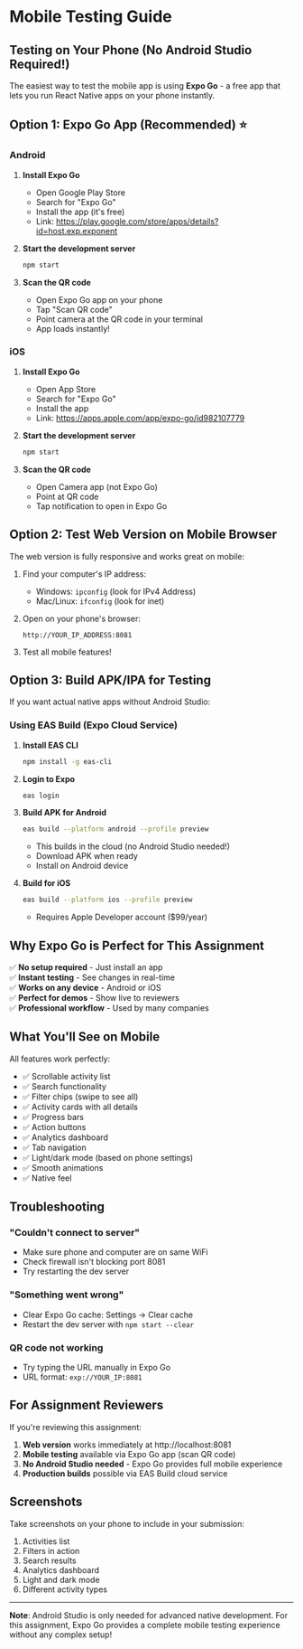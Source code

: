 # Mobile Testing Guide

## Testing on Your Phone (No Android Studio Required!)

The easiest way to test the mobile app is using **Expo Go** - a free app that lets you run React Native apps on your phone instantly.

## Option 1: Expo Go App (Recommended) ⭐

### Android

1. **Install Expo Go**
   - Open Google Play Store
   - Search for "Expo Go"
   - Install the app (it's free)
   - Link: https://play.google.com/store/apps/details?id=host.exp.exponent

2. **Start the development server**

   ```bash
   npm start
   ```

3. **Scan the QR code**
   - Open Expo Go app on your phone
   - Tap "Scan QR code"
   - Point camera at the QR code in your terminal
   - App loads instantly!

### iOS

1. **Install Expo Go**
   - Open App Store
   - Search for "Expo Go"
   - Install the app
   - Link: https://apps.apple.com/app/expo-go/id982107779

2. **Start the development server**

   ```bash
   npm start
   ```

3. **Scan the QR code**
   - Open Camera app (not Expo Go)
   - Point at QR code
   - Tap notification to open in Expo Go

## Option 2: Test Web Version on Mobile Browser

The web version is fully responsive and works great on mobile:

1. Find your computer's IP address:
   - Windows: `ipconfig` (look for IPv4 Address)
   - Mac/Linux: `ifconfig` (look for inet)

2. Open on your phone's browser:

   ```
   http://YOUR_IP_ADDRESS:8081
   ```

3. Test all mobile features!

## Option 3: Build APK/IPA for Testing

If you want actual native apps without Android Studio:

### Using EAS Build (Expo Cloud Service)

1. **Install EAS CLI**

   ```bash
   npm install -g eas-cli
   ```

2. **Login to Expo**

   ```bash
   eas login
   ```

3. **Build APK for Android**

   ```bash
   eas build --platform android --profile preview
   ```

   - This builds in the cloud (no Android Studio needed!)
   - Download APK when ready
   - Install on Android device

4. **Build for iOS**

   ```bash
   eas build --platform ios --profile preview
   ```

   - Requires Apple Developer account ($99/year)

## Why Expo Go is Perfect for This Assignment

✅ **No setup required** - Just install an app  
✅ **Instant testing** - See changes in real-time  
✅ **Works on any device** - Android or iOS  
✅ **Perfect for demos** - Show live to reviewers  
✅ **Professional workflow** - Used by many companies

## What You'll See on Mobile

All features work perfectly:

- ✅ Scrollable activity list
- ✅ Search functionality
- ✅ Filter chips (swipe to see all)
- ✅ Activity cards with all details
- ✅ Progress bars
- ✅ Action buttons
- ✅ Analytics dashboard
- ✅ Tab navigation
- ✅ Light/dark mode (based on phone settings)
- ✅ Smooth animations
- ✅ Native feel

## Troubleshooting

### "Couldn't connect to server"

- Make sure phone and computer are on same WiFi
- Check firewall isn't blocking port 8081
- Try restarting the dev server

### "Something went wrong"

- Clear Expo Go cache: Settings → Clear cache
- Restart the dev server with `npm start --clear`

### QR code not working

- Try typing the URL manually in Expo Go
- URL format: `exp://YOUR_IP:8081`

## For Assignment Reviewers

If you're reviewing this assignment:

1. **Web version** works immediately at http://localhost:8081
2. **Mobile testing** available via Expo Go app (scan QR code)
3. **No Android Studio needed** - Expo Go provides full mobile experience
4. **Production builds** possible via EAS Build cloud service

## Screenshots

Take screenshots on your phone to include in your submission:

1. Activities list
2. Filters in action
3. Search results
4. Analytics dashboard
5. Light and dark mode
6. Different activity types

---

**Note**: Android Studio is only needed for advanced native development. For this assignment, Expo Go provides a complete mobile testing experience without any complex setup!
